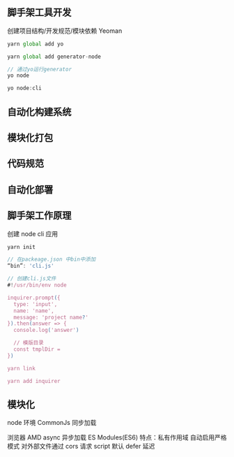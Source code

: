 ## 脚手架工具开发

创建项目结构/开发规范/模块依赖
Yeoman

```js
yarn global add yo

yarn global add generator-node

// 通过yo运行generator
yo node

yo node:cli
```

## 自动化构建系统

## 模块化打包

## 代码规范

## 自动化部署

## 脚手架工作原理

创建 node cli 应用

```js
yarn init

// 在packeage.json 中bin中添加
“bin”: 'cli.js'

// 创建cli.js文件
#!/usr/bin/env node

inquirer.prompt({
  type: 'input',
  name: 'name',
  message: 'project name?'
}).then(answer => {
  console.log('answer')

  // 模版目录
  const tmplDir =
})

yarn link

yarn add inquirer

```

## 模块化

node 环境
CommonJs
同步加载

浏览器
AMD async 异步加载
ES Modules(ES6)
特点：私有作用域 自动启用严格模式 对外部文件通过 cors 请求 script 默认 defer 延迟
